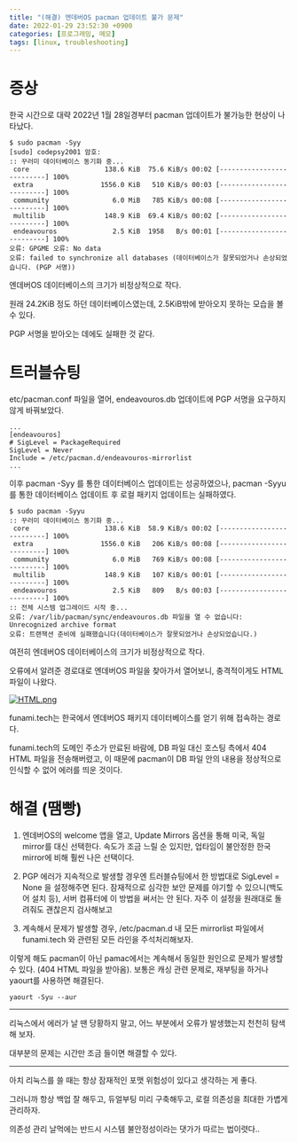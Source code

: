 ```yaml
---
title: "(해결) 엔데버OS pacman 업데이트 불가 문제"
date: 2022-01-29 23:52:30 +0900
categories: [프로그래밍, 메모]
tags: [linux, troubleshooting]
---
```


# 증상

한국 시간으로 대략 2022년 1월 28일경부터 pacman 업데이트가 불가능한 현상이 나타났다.

```shell
$ sudo pacman -Syy
[sudo] codepsy2001 암호: 
:: 꾸러미 데이터베이스 동기화 중...
 core                   138.6 KiB  75.6 KiB/s 00:02 [--------------------------] 100%
 extra                 1556.0 KiB   510 KiB/s 00:03 [--------------------------] 100%
 community                6.0 MiB   785 KiB/s 00:08 [--------------------------] 100%
 multilib               148.9 KiB  69.4 KiB/s 00:02 [--------------------------] 100%
 endeavouros              2.5 KiB  1958   B/s 00:01 [--------------------------] 100%
오류: GPGME 오류: No data
오류: failed to synchronize all databases (데이터베이스가 잘못되었거나 손상되었습니다. (PGP 서명))
```

엔데버OS 데이터베이스의 크기가 비정상적으로 작다.

원래 24.2KiB 정도 하던 데이터베이스였는데, 2.5KiB밖에 받아오지 못하는 모습을 볼 수 있다.

PGP 서명을 받아오는 데에도 실패한 것 같다.

# 트러블슈팅

etc/pacman.conf 파일을 열어, endeavouros.db 업데이트에 PGP 서명을 요구하지 않게 바꿔보았다.

```shell
...
[endeavouros]
# SigLevel = PackageRequired
SigLevel = Never
Include = /etc/pacman.d/endeavouros-mirrorlist
...
```

이후 pacman -Syy 를 통한 데이터베이스 업데이트는 성공하였으나, pacman -Syyu를 통한 데이터베이스 업데이트 후 로컬 패키지 업데이트는 실패하였다.

```shell
$ sudo pacman -Syyu
:: 꾸러미 데이터베이스 동기화 중...
 core                   138.6 KiB  58.9 KiB/s 00:02 [--------------------------] 100%
 extra                 1556.0 KiB   206 KiB/s 00:08 [--------------------------] 100%
 community                6.0 MiB   769 KiB/s 00:08 [--------------------------] 100%
 multilib               148.9 KiB   107 KiB/s 00:01 [--------------------------] 100%
 endeavouros              2.5 KiB   809   B/s 00:03 [--------------------------] 100%
:: 전체 시스템 업그레이드 시작 중...
오류: /var/lib/pacman/sync/endeavouros.db 파일을 열 수 없습니다: Unrecognized archive format 
오류: 트랜잭션 준비에 실패했습니다(데이터베이스가 잘못되었거나 손상되었습니다.)
```

여전히 엔데버OS 데이터베이스의 크기가 비정상적으로 작다.

오류에서 알려준 경로대로 엔데버OS 파일을 찾아가서 열어보니, 충격적이게도 HTML 파일이 나왔다.

[![HTML.png](https://i.postimg.cc/Tw6LbcXW/HTML.png)](https://postimg.cc/2q0SRhyz)

funami.tech는 한국에서 엔데버OS 패키지 데이터베이스를 얻기 위해 접속하는 경로다.

funami.tech의 도메인 주소가 만료된 바람에, DB 파일 대신 호스팅 측에서 404 HTML 파일을 전송해버렸고, 이 때문에 pacman이 DB 파일 안의 내용을 정상적으로 인식할 수 없어 에러를 띄운 것이다.

# 해결 (땜빵)

1. 엔데버OS의 welcome 앱을 열고, Update Mirrors 옵션을 통해 미국, 독일 mirror를 대신 선택한다. 속도가 조금 느릴 순 있지만, 업타임이 불안정한 한국 mirror에 비해 훨씬 나은 선택이다.
2. PGP 에러가 지속적으로 발생할 경우엔 트러블슈팅에서 한 방법대로 SigLevel = None 을 설정해주면 된다. 잠재적으로 심각한 보안 문제를 야기할 수 있으니(백도어 설치 등), 서버 컴퓨터에 이 방법을 써서는 안 된다. 자주 이 설정을 원래대로 돌려줘도 괜찮은지 검사해보고

3. 계속해서 문제가 발생할 경우, /etc/pacman.d 내 모든 mirrorlist 파일에서 funami.tech 와 관련된 모든 라인을 주석처리해보자.

이렇게 해도 pacman이 아닌 pamac에서는 계속해서 동일한 원인으로 문제가 발생할 수 있다. (404 HTML 파일을 받아옴). 보통은 캐싱 관련 문제로, 재부팅을 하거나 yaourt를 사용하면 해결된다.

```shell
yaourt -Syu --aur
```

---

리눅스에서 에러가 날 땐 당황하지 말고, 어느 부분에서 오류가 발생했는지 천천히 탐색해 보자.

대부분의 문제는 시간만 조금 들이면 해결할 수 있다.

---

아치 리눅스를 쓸 때는 항상 잠재적인 포맷 위험성이 있다고 생각하는 게 좋다.

그러니까 항상 백업 잘 해두고, 듀얼부팅 미리 구축해두고, 로컬 의존성을 최대한 가볍게 관리하자.

의존성 관리 날먹에는 반드시 시스템 불안정성이라는 댓가가 따르는 법이렷다..
